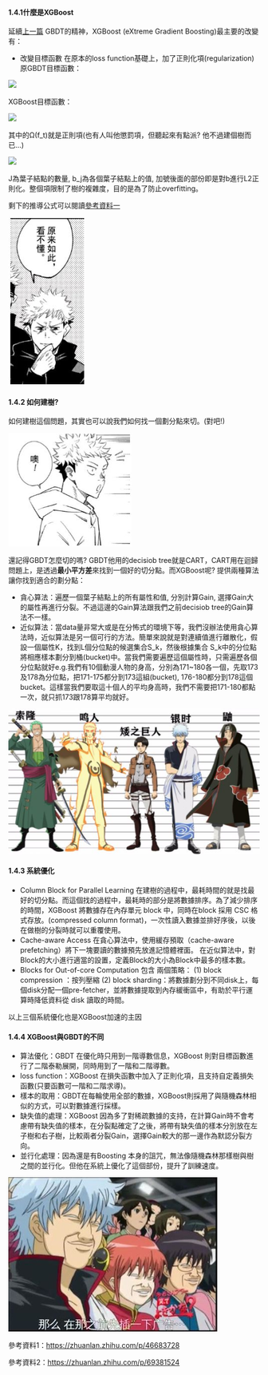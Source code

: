 #### 1.4.1什麼是XGBoost
延續[上一篇](https://github.com/Evabc/DataMining_MachineLearning/tree/master/1_Classification/1.3_%E6%A2%AF%E5%BA%A6%E6%8F%90%E5%8D%87%E6%B1%BA%E7%AD%96%E6%A8%B9_GBDT) GBDT的精神，XGBoost (eXtreme Gradient Boosting)最主要的改變有：
* 改變目標函數
在原本的loss function基礎上，加了正則化項(regularization)
原GBDT目標函數：

<img src="http://chart.googleapis.com/chart?cht=tx&chl= Obj=\sum_il(\hat{y_i},y_i)" style="border:none;">

XGBoost目標函數：

<img src="http://chart.googleapis.com/chart?cht=tx&chl= Obj=\sum_il(\hat{y_i},y_i)+\sum_k\Omega(f_t)" style="border:none;">

其中的Ω(f_t)就是正則項(也有人叫他懲罰項，但聽起來有點派? 他不過建個樹而已...)

<img src="http://chart.googleapis.com/chart?cht=tx&chl= \Omega(f)= \gamma(J)+\frac{1}{2}\lambda\sum^J_{j=1}b_j^2" style="border:none;">

J為葉子結點的數量, b_j為各個葉子結點上的值, 加號後面的部份即是對b進行L2正則化。整個項限制了樹的複雜度，目的是為了防止overfitting。

剩下的推導公式可以閱讀[參考資料一](https://zhuanlan.zhihu.com/p/46683728)

![](https://github.com/Evabc/DataMining_MachineLearning/blob/master/1_Classification/1.4_XGBoost/image/1.JPG "image1")

#### 1.4.2 如何建樹?
如何建樹這個問題，其實也可以說我們如何找一個劃分點來切。(對吧!)

![](https://github.com/Evabc/DataMining_MachineLearning/blob/master/1_Classification/1.4_XGBoost/image/2.JPG "image2")

還記得GBDT怎麼切的嗎? GBDT他用的decisiob tree就是CART，CART用在迴歸問題上，是透過**最小平方差**來找到一個好的切分點。而XGBoost呢? 提供兩種算法讓你找到適合的劃分點：
* 貪心算法：遍歷一個葉子結點上的所有屬性和值, 分別計算Gain, 選擇Gain大的屬性再進行分裂。不過這邊的Gain算法跟我們之前decisiob tree的Gain算法不一樣。
* 近似算法：當data量非常大或是在分怖式的環境下等，我們沒辦法使用貪心算法時，近似算法是另一個可行的方法。簡單來說就是對連續值進行離散化，假設一個屬性K，找到L個分位點的候選集合S_k，然後根據集合 S_k中的分位點將相應樣本劃分到桶(bucket)中。當我們需要遍歷這個屬性時，只需遍歷各個分位點就好e.g.我們有10個動漫人物的身高，分別為171~180各一個，先取173及178為分位點，把171-175都分到173這組(bucket), 176-180都分到178這個bucket。這樣當我們要取這十個人的平均身高時，我們不需要把171-180都點一次，就只抓173跟178算平均就好。

![](https://github.com/Evabc/DataMining_MachineLearning/blob/master/1_Classification/1.4_XGBoost/image/3.JPG "image3")

#### 1.4.3 系統優化
* Column Block for Parallel Learning
在建樹的過程中，最耗時間的就是找最好的切分點。而這個找的過程中，最耗時的部分是將數據排序。為了減少排序的時間，XGBoost 將數據存在內存單元 block 中，同時在block 採用 CSC 格式存放。(compressed column format)，一次性讀入數據並排好序後，以後在做樹的分裂時就可以重覆使用。
*  Cache-aware Access
在貪心算法中，使用緩存預取（cache-aware prefetching）將下一塊要讀的數據預先放進記憶體裡面。
在近似算法中，對Block的大小進行適當的設置，定義Block的大小為Block中最多的樣本數。
* Blocks for Out-of-core Computation
包含 兩個策略：
(1) block compression ：按列壓縮
(2) block sharding：將數據劃分到不同disk上，每個disk分配一個pre-fetcher，並將數據提取到內存緩衝區中，有助於平行運算時降低資料從 disk 讀取的時間。

以上三個系統優化也是XGBoost加速的主因

#### 1.4.4 XGBoost與GBDT的不同
* 算法優化：GBDT 在優化時只用到一階導數信息，XGBoost 則對目標函數進行了二階泰勒展開，同時用到了一階和二階導數。
* loss function：XGBoost 在損失函數中加入了正則化項，且支持自定義損失函數(只要函數可一階和二階求導)。
* 樣本的取用：GBDT在每輪使用全部的數據，XGBoost則採用了與隨機森林相似的方式，可以對數據進行採樣。
* 缺失值的處理：XGBoost 因為多了對稀疏數據的支持，在計算Gain時不會考慮帶有缺失值的樣本，在分裂點確定了之後，將帶有缺失值的樣本分別放在左子樹和右子樹，比較兩者分裂Gain，選擇Gain較大的那一邊作為默認分裂方向。
* 並行化處理：因為還是有Boosting 本身的詛咒，無法像隨機森林那樣樹與樹之間的並行化。但他在系統上優化了這個部份，提升了訓練速度。

![](https://github.com/Evabc/DataMining_MachineLearning/blob/master/1_Classification/1.4_XGBoost/image/4.JPG "image4")

參考資料1：https://zhuanlan.zhihu.com/p/46683728

參考資料2：https://zhuanlan.zhihu.com/p/69381524

